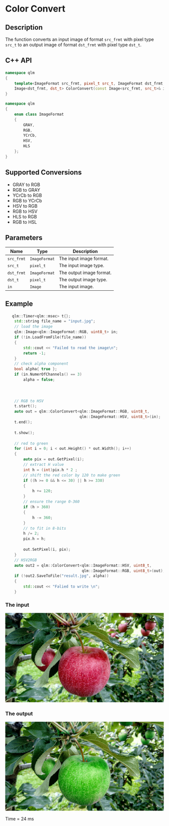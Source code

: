 # Color Convert

## Description
The function converts an input image of format `src_frmt` with pixel type `src_t` to 
an output image of format `dst_frmt` with pixel type `dst_t`.

## C++ API
```c++
namespace qlm
{
	template<ImageFormat src_frmt, pixel_t src_t, ImageFormat dst_frmt, pixel_t dst_t>
	Image<dst_frmt, dst_t> ColorConvert(const Image<src_frmt, src_t>& in);
}
```
```c++
namespace qlm
{
	enum class ImageFormat
    {
        GRAY,
        RGB,
        YCrCb,
        HSV,
        HLS
    };
}
```
## Supported Conversions

- GRAY to RGB
- RGB to GRAY
- YCrCb to RGB
- RGB to YCrCb
- HSV to RGB
- RGB to HSV
- HLS to RGB
- RGB to HSL

## Parameters

| Name       | Type           | Description                      |
|------------|----------------|----------------------------------|
| `src_frmt` | `ImageFormat`  | The input image format.          |
| `src_t`    | `pixel_t`      | The input image type.            |
| `dst_frmt` | `ImageFormat`  | The output image format.         |
| `dst_t`    | `pixel_t`      | The output image type.           |
| `in`       | `Image`        | The input image.                 |

## Example 

```c++
   qlm::Timer<qlm::msec> t{};
	std::string file_name = "input.jpg";
	// load the image
	qlm::Image<qlm::ImageFormat::RGB, uint8_t> in;
	if (!in.LoadFromFile(file_name))
	{
		std::cout << "Failed to read the image\n";
		return -1;
	}
	// check alpha component
	bool alpha{ true };
	if (in.NumerOfChannels() == 3)
		alpha = false;
	


	// RGB to HSV
	t.start();
	auto out = qlm::ColorConvert<qlm::ImageFormat::RGB, uint8_t, 
								 qlm::ImageFormat::HSV, uint8_t>(in);
	t.end();
	
	t.show();

	// red to green
	for (int i = 0; i < out.Height() * out.Width(); i++)
	{
		auto pix = out.GetPixel(i);
		// extract H value
		int h = (int)pix.h * 2 ;
		// shift the red color by 120 to make green
		if ((h >= 0 && h <= 30) || h >= 330)
		{
			h += 120;
		}
		// ensure the range 0-360
		if (h > 360)
		{
			h -= 360;
		}
		// to fit in 8-bits
		h /= 2;
		pix.h = h;

		out.SetPixel(i, pix);
	}
	// HSV2RGB
	auto out2 = qlm::ColorConvert<qlm::ImageFormat::HSV, uint8_t,
								  qlm::ImageFormat::RGB, uint8_t>(out);
	if (!out2.SaveToFile("result.jpg", alpha))
	{
		std::cout << "Falied to write \n";
	}
```
### The input
![Input Image](input.jpg)
### The output
![Input Image](result.jpg)

Time = 24 ms
